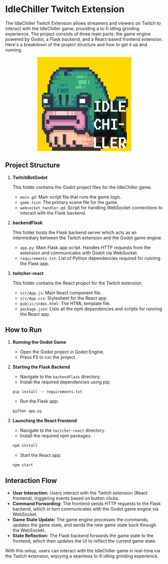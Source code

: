 # IdleChiller Twitch Extension

The IdleChiller Twitch Extension allows streamers and viewers on Twitch to interact with the IdleChiller game, providing a lo-fi idling grinding experience. The project consists of three main parts: the game engine powered by Godot, a Flask backend, and a React-based frontend extension. Here's a breakdown of the project structure and how to get it up and running.

<p align="center">
  <img src="logo.png" width="300" height="300" />
</p>

## Project Structure

1. **TwitchBotGodot**

   This folder contains the Godot project files for the IdleChiller game.

   - `main.gd`: Main script file that runs the game logic.
   - `game.tscn`: The primary scene file for the game.
   - `websocket_handler.gd`: Script for handling WebSocket connections to interact with the Flask backend.

2. **backendFlask**

   This folder hosts the Flask backend server which acts as an intermediary between the Twitch extension and the Godot game engine.

   - `app.py`: Main Flask app script. Handles HTTP requests from the extension and communicates with Godot via WebSocket.
   - `requirements.txt`: List of Python dependencies required for running the Flask app.

3. **twitcher-react**

   This folder contains the React project for the Twitch extension.

   - `src/App.js`: Main React component file.
   - `src/App.css`: Stylesheet for the React app.
   - `public/index.html`: The HTML template file.
   - `package.json`: Lists all the npm dependencies and scripts for running the React app.

## How to Run

1. **Running the Godot Game**

    - Open the Godot project in Godot Engine.
    - Press F5 to run the project.

2. **Starting the Flask Backend**

    - Navigate to the `backendFlask` directory.
    - Install the required dependencies using pip:

    ```bash
    pip install -r requirements.txt
    ```

    - Run the Flask app:

    ```bash
    python app.py
    ```

3. **Launching the React Frontend**

    - Navigate to the `twitcher-react` directory.
    - Install the required npm packages:

    ```bash
    npm install
    ```

    - Start the React app:

    ```bash
    npm start
    ```

## Interaction Flow

- **User Interaction:** Users interact with the Twitch extension (React frontend), triggering events based on button clicks.
- **Command Forwarding:** The frontend sends HTTP requests to the Flask backend, which in turn communicates with the Godot game engine via WebSocket.
- **Game State Update:** The game engine processes the commands, updates the game state, and sends the new game state back through the WebSocket.
- **State Reflection:** The Flask backend forwards the game state to the frontend, which then updates the UI to reflect the current game state.

With this setup, users can interact with the IdleChiller game in real-time via the Twitch extension, enjoying a seamless lo-fi idling grinding experience.
